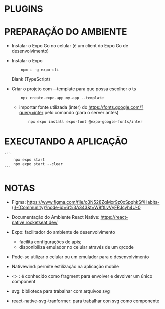 # PLUGINS

# PREPARAÇÃO DO AMBIENTE

- Instalar o Expo Go no celular (é um client do Expo Go de desenvolvimento)
- Instalar o Expo

  ```
      npm i -g expo-cli
  ```

  Blank (TypeScript)

- Criar o projeto com --template para que possa escolher o ts

  ```
      npx create-expo-app my-app --template
  ```

  - importar fonte utilizada (inter) do https://fonts.google.com/?query=inter pelo comando (para o server antes)

    ```
        npx expo install expo-font @expo-google-fonts/inter
    ```

# EXECUTANDO A APLICAÇÃO

    ```
        npx expo start
        npx expo start --clear
    ```

# NOTAS

- Figma: https://www.figma.com/file/o3N528ZqMxr9z0xSpqhkSf/Habits-(i)-(Community)?node-id=6%3A343&t=W8ftLvVyFRJcyh4U-0

- Documentação do Ambiente React Native: https://react-native.rocketseat.dev/

- Expo: facilitador do ambiente de desenvolvimento

  - facilita configurações de apis;
  - disponibiliza emulador no celular através de um qrcode

- Pode-se utilizar o celular ou um emulador para o desenvolvimento

- Nativewind: permite estilização na aplicação mobile

- <> : é conhecido como fragment para envolver e devolver um único component

- svg: biblioteca para trabalhar com arquivos svg
- react-native-svg-tranformer: para trabalhar con svg como componente
